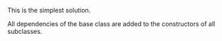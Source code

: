 This is the simplest solution.

All dependencies of the base class are added to the constructors of all subclasses.
